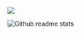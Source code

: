 ![](https://github.com/WillianRod/WillianRod/raw/master/assets/window.svg)

![Github readme stats](https://git-stats.willianrod.com/api?username=willianrod&count_private=true&hide_title=true&show_icons=true&include_all_commits=true&icon_color=0366d6&bg_color=ffffff)
